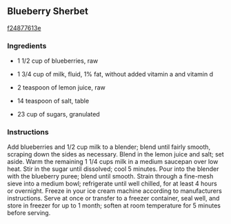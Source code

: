 ## Blueberry Sherbet

[f24877613e](http://www.food.com/recipe/blueberry-sherbet-240988)

### Ingredients

 - 1 1/2 cup of blueberries, raw

 - 1 3/4 cup of milk, fluid, 1% fat, without added vitamin a and vitamin d

 - 2 teaspoon of lemon juice, raw

 - 14 teaspoon of salt, table

 - 23 cup of sugars, granulated

### Instructions

Add blueberries and 1/2 cup milk to a blender; blend until fairly smooth, scraping down the sides as necessary. Blend in the lemon juice and salt; set aside. Warm the remaining 1 1/4 cups milk in a medium saucepan over low heat. Stir in the sugar until dissolved; cool 5 minutes. Pour into the blender with the blueberry puree; blend until smooth. Strain through a fine-mesh sieve into a medium bowl; refrigerate until well chilled, for at least 4 hours or overnight. Freeze in your ice cream machine according to manufacturers instructions. Serve at once or transfer to a freezer container, seal well, and store in freezer for up to 1 month; soften at room temperature for 5 minutes before serving.